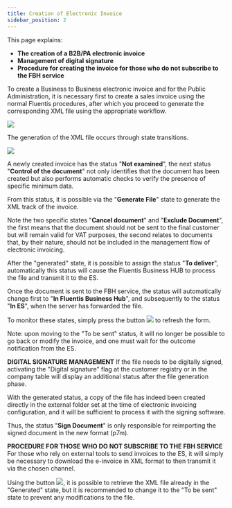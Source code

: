 ```yaml
---
title: Creation of Electronic Invoice 
sidebar_position: 2
---
```


This page explains:

 - **The creation of a B2B/PA electronic invoice**  
 - **Management of digital signature**  
 - **Procedure for creating the invoice for those who do not subscribe to the FBH service**  

To create a Business to Business electronic invoice and for the Public Administration, it is necessary first to create a sales invoice using the normal Fluentis procedures, after which you proceed to generate the corresponding XML file using the appropriate workflow.

![](/img/it-it/finance-area/e-invoice/create-electronic-invoice/image01.png)

The generation of the XML file occurs through state transitions.

![](/img/it-it/finance-area/e-invoice/create-electronic-invoice/image02.png)

A newly created invoice has the status "**Not examined**", the next status "**Control of the document**" not only identifies that the document has been created but also performs automatic checks to verify the presence of specific minimum data.

From this status, it is possible via the "**Generate File**" state to generate the XML track of the invoice.

Note the two specific states "**Cancel document**" and "**Exclude Document**", the first means that the document should not be sent to the final customer but will remain valid for VAT purposes, the second relates to documents that, by their nature, should not be included in the management flow of electronic invoicing.

After the "generated" state, it is possible to assign the status "**To deliver**", automatically this status will cause the Fluentis Business HUB to process the file and transmit it to the ES.

Once the document is sent to the FBH service, the status will automatically change first to "**In Fluentis Business Hub**", and subsequently to the status "**In ES**", when the server has forwarded the file.

To monitor these states, simply press the button ![](/img/neutral/common/search.png) to refresh the form.

Note: upon moving to the "To be sent" status, it will no longer be possible to go back or modify the invoice, and one must wait for the outcome notification from the ES.

**DIGITAL SIGNATURE MANAGEMENT** If the file needs to be digitally signed, activating the "Digital signature" flag at the customer registry or in the company table will display an additional status after the file generation phase.

With the generated status, a copy of the file has indeed been created directly in the external folder set at the time of electronic invoicing configuration, and it will be sufficient to process it with the signing software.

Thus, the status "**Sign Document**" is only responsible for reimporting the signed document in the new format (p7m).

**PROCEDURE FOR THOSE WHO DO NOT SUBSCRIBE TO THE FBH SERVICE** For those who rely on external tools to send invoices to the ES, it will simply be necessary to download the e-invoice in XML format to then transmit it via the chosen channel.

Using the button ![](/img/it-it/finance-area/e-invoice/create-electronic-invoice/image04.png), it is possible to retrieve the XML file already in the "Generated" state, but it is recommended to change it to the "To be sent" state to prevent any modifications to the file.